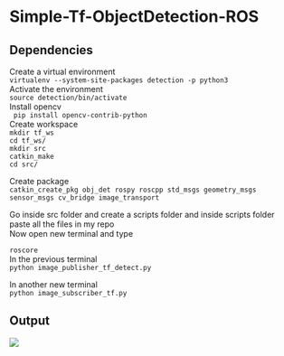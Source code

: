# Simple-Tf-ObjectDetection-ROS

## Dependencies

Create a virtual environment<br/>
```virtualenv --system-site-packages detection -p python3 ```<br/>
Activate the environment <br/>
``` source detection/bin/activate ``` <br/>
Install opencv <br/>
```  pip install opencv-contrib-python ```<br/>
Create workspace<br/>
```mkdir tf_ws```<br/>
```cd tf_ws/```<br/>
```mkdir src```<br/>
```catkin_make```<br/>
```cd src/```<br/>

Create package<br/>
```catkin_create_pkg obj_det rospy roscpp std_msgs geometry_msgs sensor_msgs cv_bridge image_transport```<br/>




Go inside src folder and create a scripts folder and inside scripts folder paste all the files in my repo<br/>
Now open new terminal and type<br/>

```roscore```<br/>
In the previous terminal<br/>
```python image_publisher_tf_detect.py``` <br/>

In another new terminal<br/>
```python image_subscriber_tf.py``` <br/>






## Output
















<p align="left">
  <img src="obj-det.gif" />
</p>



